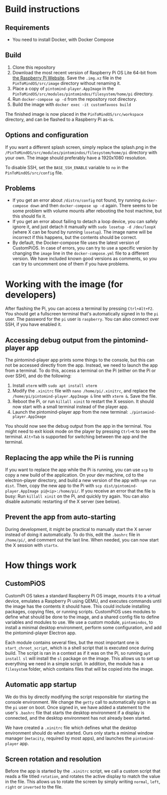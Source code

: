 # Build instructions

## Requirements

- You need to install Docker, with Docker Compose

## Build

1. Clone this repository
2. Download the most recent version of Raspberry Pi OS Lite 64-bit from 
   [the Raspberry Pi Website](https://www.raspberrypi.com/software/operating-systems/). Save 
   the `.img.xz` file in the `PinToMindOS/src/image` directory without renaming it.
3. Place a copy of `pintomind-player.AppImage` in the 
   `PinToMindOS/src/modules/pintomindos/filesystem/home/pi` directory.
4. Run `docker-compose up -d` from the repository root directory.
5. Build the image with `docker exec -it customfavoos build`

The finished image is now placed in the `PinToMindOS/src/workspace` directory, and can 
be flashed to a Raspberry Pi as-is.

## Options and configuration
If you want a different splash screen, simply replace the splash.png in the 
`/PinToMindOS/src/modules/pintomindos/filesystem/home/pi` directory with your own. The
image should preferably have a 1920x1080 resolution.

To disable SSH, set the `BASE_SSH_ENABLE` variable to `no` in the 
`PinToMindOS/src/config` file.

## Problems
- If you get an error about `/distro/config` not found, try running `docker-compose down` 
  and then `docker-compose up -d` again. There seems to be some problem with volume mounts 
  after rebooting the host machine, but this should fix it.
- If you get an error about failing to detach a loop device, you can safely ignore it, and 
  just detach it manually with `sudo losetup -d /dev/loopX` (where X can be found by running 
  `losetup`). The image name will be incorrect if this happens, but the contents should be 
  correct.
- By default, the Docker-compose file uses the latest version of CustomPiOS. In case of errors, 
  you can try to use a specific version by changing the `image` line in the `docker-compose.yml` 
  file to a different version. We have included known good versions as comments, so you can try 
  to uncomment one of them if you have problems.

# Working with the image (for developers)
After flashing the Pi, you can access a terminal by pressing `Ctrl+Alt+F2`. You should 
get a fullscreen terminal that's automatically signed in to the `pi` user. The password 
for the `pi` user is `raspberry`. You can also connect over SSH, if you have enabled it.

## Accessing debug output from the pintomind-player app
The pintomind-player app prints some things to the console, but this can not be accessed 
directly from the app. Instead, we need to launch the app from a terminal. To do this, 
access a terminal on the Pi (either on the Pi or over SSH), and do the following: 

1. Install `xterm` with `sudo apt install xterm`
2. Modify the `.xinitrc` file with `nano /home/pi/.xinitrc`, and replace the 
   `/home/pi/pintomind-player.AppImage &` line with `xterm &`. Save the file.
3. Reboot the Pi, or run `killall xinit` to restart the X session. It should now 
   start with a small terminal instead of the player app. 
4. Launch the pintomind-player app from the new terminal: `./pintomind-player.AppImage`

You should now see the debug output from the app in the terminal. You might need to 
exit kiosk mode on the player by pressing `Ctrl+K` to see the terminal. `Alt+Tab` is 
supported for switching between the app and the terminal.

## Replacing the app while the Pi is running
If you want to replace the app while the Pi is running, you can use `scp` to copy a 
new build of the application. On your dev machine, cd to the electron-player directory, 
and build a new version of the app with `npm run dist`. 
Then, copy the new app to the Pi with `scp dist/pintomind-player.AppImage pi@<ip>:/home/pi/`.
If you receive an error that the file is busy: Run `killall xinit` on the Pi, and quickly 
try again. You can also disable automatic restarting of the X server (see below).

## Prevent the app from auto-starting
During development, it might be practical to manually start the X server instead of 
doing it automatically. To do this, edit the `.bashrc` file in `/home/pi/`, and comment 
out the last line. When needed, you can now start the X session with `startx`.


# How things work

## CustomPiOS
CustomPi OS takes a standard Raspberry Pi OS image, mounts it to a virtual device, emulates 
a Raspberry Pi using QEMU, and executes commands until the image has the contents it should 
have. This could include installing packages, copying files, or running scripts. CustomPiOS 
uses modules to define what should be done to the image, and a shared config file to define 
variables and modules to use. We use a custom module, `pintomindos`, to install a minimal 
desktop environment, perform some configuration, and add the pintomind-player Electron app.

Each module contains several files, but the most important one is `start_chroot_script`, which 
is a shell script that is executed once during build. The script is ran in a context as if it 
was on the Pi, so running `apt install sl` will install the `sl` package on the image. This 
allows us to set up everything we need in a simple script. In addition, the module has a 
`filesystem` folder, which contains files that will be copied into the image.

## Automatic app startup
We do this by directly modifying the script responsible for starting the console environment. 
We change the `getty` call to automatically sign in as the `pi` user on boot. Once signed in, 
we have added a statement to the user's `.bashrc` file that starts the desktop environment if 
a display is connected, and the desktop environment has not already been started. 

We have created a `.xinitrc` file which defines what the desktop environment should do when 
started. Ours only starts a minimal window manager (`metacity`, required by most apps), and 
launches the `pintomind-player` app.

## Screen rotation and resolution
Before the app is started by the `.xinitrc` script, we call a custom script that reads a file 
titled `rotation`, and rotates the active display to match the value in the file. This allows 
us to rotate the screen by simply writing `normal`, `left`, `right` or `inverted` to the file.

